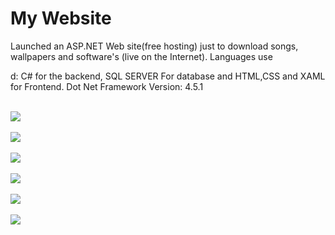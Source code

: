 # My Website

Launched an ASP.NET Web site(free hosting) just to download songs,  wallpapers and software's (live on the Internet). 
Languages use

d: C# for the backend, SQL SERVER  For database and HTML,CSS and XAML for Frontend. 
Dot Net Framework Version: 4.5.1 



<br><img src ="https://github.com/yadav-ankit/Projects/blob/master/Projects_Screenshots/Downloadzone/1.png"><br>
<br><img src ="https://github.com/yadav-ankit/Projects/blob/master/Projects_Screenshots/Downloadzone/2.png"><br>
<br><img src ="https://github.com/yadav-ankit/Projects/blob/master/Projects_Screenshots/Downloadzone/3.png"><br>
<br><img src ="https://github.com/yadav-ankit/Projects/blob/master/Projects_Screenshots/Downloadzone/5.png"><br>
<br><img src ="https://github.com/yadav-ankit/Projects/blob/master/Projects_Screenshots/Downloadzone/6.png"><br>
<br><img src ="https://github.com/yadav-ankit/Projects/blob/master/Projects_Screenshots/Downloadzone/7.png"><br>
